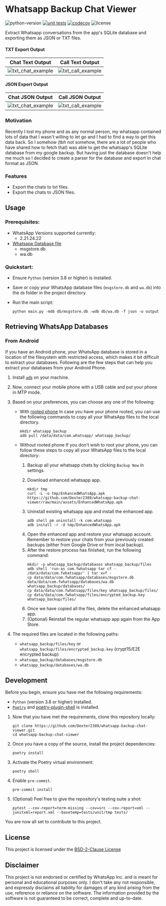 # Whatsapp Backup Chat Viewer

![python-version](https://img.shields.io/badge/python-3.7%20%7C%203.8%20%7C%203.9%20%7C%203.10-blue)
[![unit tests](https://github.com/Dexter2389/whatsapp-backup-chat-viewer/actions/workflows/tests-ci.yml/badge.svg?event=push)](https://github.com/Dexter2389/whatsapp-backup-chat-viewer/actions/workflows/tests-ci.yml)
[![codecov](https://codecov.io/gh/Dexter2389/whatsapp-backup-chat-viewer/branch/main/graph/badge.svg?token=ZJANW7L9Y4)](https://codecov.io/gh/Dexter2389/whatsapp-backup-chat-viewer)
![license](https://img.shields.io/badge/license-BSD--2--Clause-brightgreen)

Extract Whatsapp conversations from the app's SQLite database and exporting them as JSON or TXT files.

#### TXT Export Output

|                   Chat Text Output                    |                   Call Text Output                    |
| :---------------------------------------------------: | :---------------------------------------------------: |
| ![txt_chat_example](./assets/to_txt_chat_example.png) | ![txt_call_example](./assets/to_txt_call_example.png) |

#### JSON Export Output

|                    Chat JSON Output                    |                    Call JSON Output                    |
| :----------------------------------------------------: | :----------------------------------------------------: |
| ![txt_chat_example](./assets/to_json_chat_example.png) | ![txt_call_example](./assets/to_json_call_example.png) |

### Motivation

Recently I lost my phone and as any normal person, my whatsapp contained lots of data that I wasn't willing to let go and I had to find a way to get this data back. So I somehow (tbh not somehow, there are a lot of people who have shared how to fetch that) was able to get the whatsapp's SQLite database from my google backup. But having just the database doesn't help me much so I decided to create a parser for the database and export in chat format as JSON.

### Features

- Export the chats to txt files.
- Export the chats to JSON files.

## Usage

### Prerequisites:

- WhatsApp Versions supported currently:
  - 2.21.24.22
- [Whatsapp Database file](#retrieving-whatsapp-databases)
  - msgstore.db
  - wa.db

### Quickstart:

- Ensure `Python` (version 3.8 or higher) is installed.
- Save or copy your WhatsApp database files (`msgstore.db` and `wa.db`) into the `db` folder in the project directory.
- Run the main script:

  ```shell
  python main.py -mdb db/msgstore.db -wdb db/wa.db -f json -o output
  ```

## Retrieving WhatsApp Databases

### From Android

If you have an Android phone, your WhatsApp database is stored in a location of the filesystem with restricted access, which makes it bit difficult to extract your databases. Following are the few steps that can help you extract your databases from your Android Phone.

1. Install [`adb`](https://www.xda-developers.com/install-adb-windows-macos-linux/) on your machine.
2. Now, connect your mobile phone with a USB cable and put your phone in MTP mode.
3. Based on your preferences, you can choose any one of the following:

   - With [rooted phone](https://en.wikipedia.org/wiki/Rooting_%28Android%29)
      In case you have your phone rooted, you can use the following commands to copy all your WhatsApp files to the local directory.

      ```
      mkdir whatsapp_backup
      adb pull /data/data/com.whatsapp/ whatsapp_backup/
      ```

   - Without rooted phone
      If you don't wish to root your phone, you can follow these steps to copy all your WhatsApp files to the local directory:

      1. Backup all your whatsapp chats by clicking `Backup Now` in settings.
      2. Download enhanced whatsapp app.

         ```
         mkdir tmp
         curl -L -o tmp/EnhancedWhatsApp.apk https://github.com/Dexter2389/whatsapp-backup-chat-viewer/raw/main/assets/EnhancedWhatsApp.apk
         ```

        <!-- curl -L -o tmp/EnhancedWhatsApp.apk http://dl.imobie.com/android/specified-app.apk -->

      3. Uninstall existing whatsapp app and install the enhanced app.
         ```
         adb shell pm uninstall -k com.whatsapp
         adb install -r -d tmp/EnhancedWhatsApp.apk
         ```
      4. Open the enhanced app and restore your whatsapp account. Remember to restore your chats from your previously created backups (either from Google Drive or from local backup).
      5. After the restore process has finished, run the following command:
         ```
         mkdir -p whatsapp_backup/databases whatsapp_backup/files
         adb shell 'run-as com.fwhatsapp tar cf - /data/data/com.fwhatsapp/' | tar xvf -
         cp data/data/com.fwhatsapp/databases/msgstore.db data/data/com.fwhatsapp/databases/wa.db whatsapp_backup/databases/
         cp data/data/com.fwhatsapp/files/key whatsapp_backup/files/
         cp data/data/com.fwhatsapp/files/encrypted_backup.key whatsapp_backup/files/
         ```
      6. Once we have copied all the files, delete the enhanced whatsapp app.
      7. (Optional) Reinstall the regular whatsapp app again from the App Store.

4. The required files are located in the following paths:

   - `whatsapp_backup/files/key` or `whatsapp_backup/files/encrypted_backup.key` (crypt15/E2E encrypted backup)
   - `whatsapp_backup/databases/msgstore.db`
   - `whatsapp_backup/databases/wa.db`

<!-- ### From an iPhone

(This section will be updated soon.) -->

## Development

Before you begin, ensure you have met the following requirements:

- `Python` (version 3.8 or higher) installed.
- [`Poetry`](https://python-poetry.org/docs/#installing-with-the-official-installer) and [poetry-plugin-shell](https://github.com/python-poetry/poetry-plugin-shell) is installed.

1. Now that you have met the requirements, clone this repository locally:
   ```shell
   git clone https://github.com/Dexter2389/whatsapp-backup-chat-viewer.git
   cd whatsapp-backup-chat-viewer
   ```

2. Once you have a copy of the source, install the project dependencies:
   ```shell
   poetry install
   ```

3. Activate the Poetry virtual environment:
   ```shell
   poetry shell
   ```

4. Enable `pre-commit`.
   ```shell
   pre-commit install
   ```

5. (Optional) Feel free to give the repository's testing suite a shot:
   ```shell
   pytest --cov-report=term-missing --cov=src --cov-report=xml --junitxml=report.xml --basetemp=tests/unit/tmp tests/
   ```

You are now all set to contribute to this project.

<!-- ## Future Scope

- Add User Interface
- Add Chat Analytics [Examples: (https://github.com/MaartenGr/soan), (https://github.com/joweich/chat-miner), (https://github.com/irfanchahyadi/Whatsapp-Chat-Analyzer)] -->

## License

This project is licensed under the [BSD-2-Clause License](./LICENSE.md)

## Disclaimer

This project is not endorsed or certified by WhatsApp Inc. and is meant for personal and educational purposes only. I don't take any not responsible, and expressly disclaims all liability for damages of any kind arising from the use, reference or reliance on the software. The information provided by the software is not guaranteed to be correct, complete and up-to-date.
